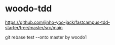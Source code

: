 # woodo-tdd


https://github.com/jinho-yoo-jack/fastcampus-tdd-starter/tree/master/src/main

git rebase test --onto master by woodo1